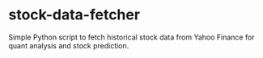 # stock-data-fetcher
Simple Python script to fetch historical stock data from Yahoo Finance for quant analysis and stock prediction.

